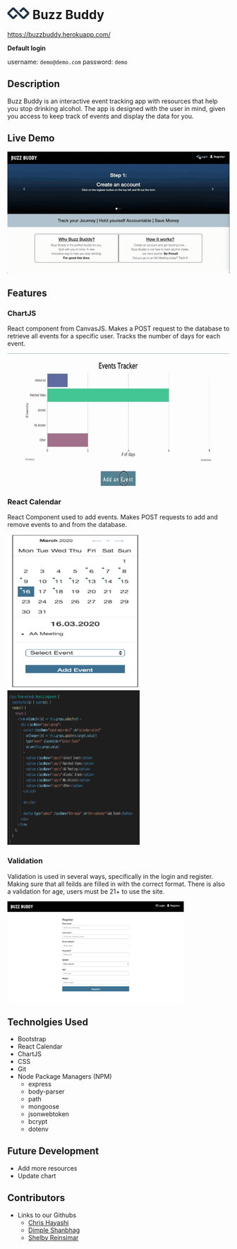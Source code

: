 # <img src="client/public/logo2.png" width="50px">  Buzz Buddy 


https://buzzbuddy.herokuapp.com/

**Default login**

username: `demo@demo.com`
password: `demo`

## **Description**

Buzz Buddy is an interactive event tracking app with resources that help you stop drinking alcohol. The app is designed with the user in mind, given you access to keep track of events and display the data for you. 



## **Live Demo**


<img src="client/public/overview.gif" width="600px">





## **Features**

### ChartJS

React component from CanvasJS. Makes a POST request to the database to retrieve all events for a specific user. Tracks the number of days for each event.

<img src="client/public/chart.gif" width="600px" height="300px"> 

### React Calendar
React Component used to add events. Makes POST requests to add and remove events to and from the database. 

<img src="client/public/calendar.gif" width="300px" height="350px"> 


<img src="client/public/calendar.png" width="300px" height="350px">

### Validation

Validation is used in several ways, specifically in the login and register. Making sure that all feilds are filled in with the correct format. There is also a validation for age, users must be 21+ to use the site.

<img src="client/public/validation.gif" width="400px">


## **Technolgies Used**

* Bootstrap
* React Calendar
* ChartJS
* CSS
* Git
* Node Package Managers (NPM)
    * express 
    * body-parser 
    * path
    * mongoose
    * jsonwebtoken
    * bcrypt
    * dotenv

## **Future Development**

* Add more resources
* Update chart


## **Contributors**
 - Links to our Githubs
    - [Chris Hayashi](https://github.com/Chris-Hayashi)
    - [Dimple Shanbhag](https://github.com/dimz13)
    - [Shelby Reinsimar](https://github.com/shelbyreins)

